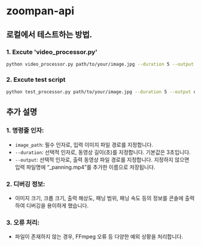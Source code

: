 # zoompan-api
## 로컬에서 테스트하는 방법.
### 1. Excute 'video_processor.py'
```bash
python video_processor.py path/to/your/image.jpg --duration 5 --output output.mp4
```

### 2. Excute test script
```bash
python test_processor.py path/to/your/image.jpg --duration 5 --output output.mp4

``` 

## 추가 설명
### 1.	명령줄 인자:
- `image_path`: 필수 인자로, 입력 이미지 파일 경로를 지정합니다.
- `--duration`: 선택적 인자로, 동영상 길이(초)를 지정합니다. 기본값은 3초입니다.
- `--output`: 선택적 인자로, 출력 동영상 파일 경로를 지정합니다. 지정하지 않으면 입력 파일명에 “_panning.mp4”를 추가한 이름으로 저장됩니다.
### 2.	디버깅 정보:
- 이미지 크기, 크롭 크기, 출력 해상도, 패닝 범위, 패닝 속도 등의 정보를 콘솔에 출력하여 디버깅을 용이하게 했습니다.
### 3.	오류 처리:
- 파일이 존재하지 않는 경우, FFmpeg 오류 등 다양한 예외 상황을 처리합니다.

